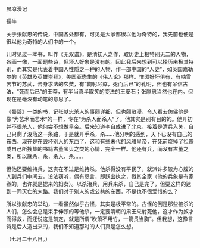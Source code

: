 晨凉漫记

孺牛

  

关于张献忠的传说，中国各处都有，可见是大家都很以他为奇特的，我先前也便是很以他为奇特的人们中的一个。

儿时见过一本书，叫作《无双谱》，是清初人之作，取历史上极特别无二的人物，各画一像，一面题些诗，但坏人好象是没有的。因此我后来想到可以择历来极其特别，而其实是代表着中国人性质之一种的人物，作一部中国的“人史”，如英国嘉勒尔的《英雄及英雄崇拜》，美国亚懋生的《伟人论》那样。惟须好坏俱有，有啮雪苦节的苏武，舍身求法的玄奘，有“鞠躬尽瘁，死而后已”的孔明，但也有呆信古法，“死而后已”的王莽，有半当真半取笑的变法的王安石；张献忠当然也在内。但现在是毫没有动笔的意思了。

《蜀碧》一类的书，记张献忠杀人的事颇详细，但也颇散漫，令人看去仿佛他是像“为艺术而艺术”的一样，专在“为杀人而杀人”了。他其实是别有目的的。他开初并不很杀人，他何尝不想做皇帝。后来知道李自成进了北京，接着是清兵入关，自己只剩了没落这一条路，于是就开手杀，杀……他分明的感到，天下已没有自己的东西，现在是在毁坏别人的东西了，这和有些末代的风雅皇帝，在死前烧掉了祖宗或自己所搜集的书籍古董宝贝之类的心情，完全一样。他还有兵，而没有古董之类，所以就杀，杀，杀人，杀……

但他还要维持兵，这实在不过是维持杀。他杀得没有平民了，就派许多较为心腹的人到兵们中间去，设法窃听，偶有怨言，即跃出执之，戮其全家（他的兵象是有家眷的，也许就是掳来的妇女）。以杀治兵，用兵来杀，自己是完了，但要这样的达到一同灭亡的末路。我们对于别人的或公共的东西，不是也不很爱惜的么？

所以张献忠的举动，一看虽然似乎古怪，其实是极平常的。古怪的倒是那些被杀的人们，怎么会总是束手伸颈的等他杀，一定要清朝的肃王来射死他，这才作为奴才而得救，而还说这是前定，就是所谓“吹箫不用竹，一箭贯当胸”。但我想，这豫言诗是后人造出来的，我们不知道那时的人们真是怎么想。

  

（七月二十八日。）